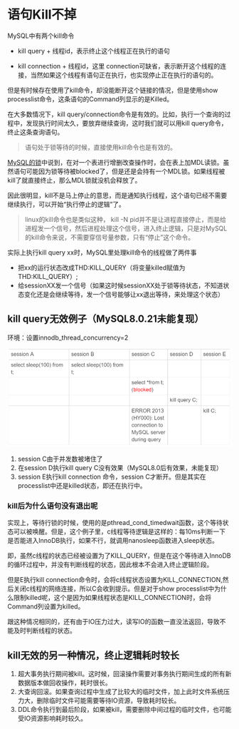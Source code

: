 # 语句Kill不掉

MySQL中有两个kill命令

- kill query + 线程id，表示终止这个线程正在执行的语句

- kill connection + 线程id，这里 connection可缺省，表示断开这个线程的连接，当然如果这个线程有语句正在执行，也实现停止正在执行的语句的。

但是有时候存在使用了kill命令，却没能断开这个链接的情况，但是使用show processlist命令，这条语句的Command列显示的是Killed。

在大多数情况下，kill query/connection命令是有效的。比如，执行一个查询的过程中，发现执行时间太久，要放弃继续查询，这时我们就可以用kill query命令，终止这条查询语句。

> 语句处于锁等待的时候，直接使用kill命令也是有效的。

[MySQL的锁](../do_it_by_myself/MySQL的锁.md)中说到，在对一个表进行增删改查操作时，会在表上加MDL读锁。虽然语句可能因为锁等待被blocked了，但是还是会持有一个MDL锁。如果线程被kill了就直接终止，那么MDL锁就没机会释放了。

因此很明显，kill不是马上停止的意思，而是通知执行线程，这个语句已经不需要继续执行，可以开始“执行停止的逻辑”了。

> linux的kill命令也是类似这种， kill -N pid并不是让进程直接停止，而是给进程发一个信号，然后进程处理这个信号，进入终止逻辑，只是对MySQL的kill命令来说，不需要穿信号量参数，只有“停止”这个命令。

实际上执行kill query xx时，MySQL里处理kill命令的线程做了两件事

- 把xx的运行状态改成THD:KILL_QUERY（将变量killed赋值为THD:KILL_QUERY）;
- 给sessionXX发一个信号（如果这时候sessionXX处于锁等待状态，不知道状态变化还是会继续等待，发一个信号能够让xx退出等待，来处理这个状态）

## kill query无效例子（MySQL8.0.21未能复现）

环境：设置innodb_thread_concurrency=2

![image-20201212122058715](语句Kill不掉.assets/image-20201212122058715.png)

1. session C由于并发数被堵住了
2. 在session D执行kill query C没有效果（MySQL8.0后有效果，未能复现）
3. session E执行kill connection 命令，session C才断开。但是其实在processlist中还是killed状态，即还在执行中。

### kill后为什么语句没有退出呢

实现上，等待行锁的时候，使用的是pthread_cond_timedwait函数，这个等待状态可以被唤醒。但是，这个例子里，c线程等待逻辑是这样的：每10ms判断一下是否能进入InnoDB执行，如果不行，就调用nanosleep函数进入sleep状态。

即，虽然c线程的状态已经被设置为了KILL_QUERY，但是在这个等待进入InnoDB的循环过程中，并没有判断线程的状态，因此根本不会进入终止逻辑阶段。

但是E执行kill connection命令时，会将c线程状态设置为KILL_CONNECTION,然后关闭c线程的网络连接，所以C会收到提示。但是对于show processlist中为什么限制killed呢，这个是因为如果线程状态是KILL_CONNECTION时，会将Command列设置为killed。

跟这种情况相同的，还有由于IO压力过大，读写IO的函数一直没法返回，导致不能及时判断线程的状态。

## kill无效的另一种情况，终止逻辑耗时较长

1. 超大事务执行期间被kill。这时候，回滚操作需要对事务执行期间生成的所有新数据版本做回收操作，耗时很长。
2. 大查询回滚。如果查询过程中生成了比较大的临时文件，加上此时文件系统压力大，删除临时文件可能需要等待IO资源，导致耗时较长。
3. DDL命令执行到最后阶段，如果被kill，需要删除中间过程的临时文件，也可能受IO资源影响耗时较久。

